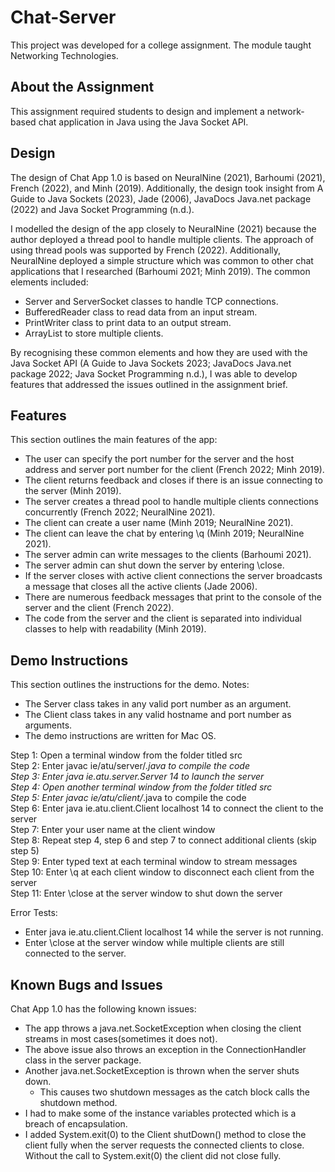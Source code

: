 # Chat-Server
This project was developed for a college assignment. The module taught Networking Technologies. 

## About the Assignment
This assignment required students to design and implement a network-based chat application in Java using the Java Socket API.

## Design
The design of Chat App 1.0 is based on NeuralNine (2021), Barhoumi (2021), French (2022), and Minh (2019). Additionally, the design took insight from A Guide to Java Sockets (2023), Jade (2006), JavaDocs Java.net package (2022) and Java Socket Programming (n.d.).

I modelled the design of the app closely to NeuralNine (2021) because the author deployed a thread pool to handle multiple clients. The approach of using thread pools was supported by French (2022). Additionally, NeuralNine deployed a simple structure which was common to other chat applications that I researched (Barhoumi 2021; Minh 2019). 
The common elements included:
- Server and ServerSocket classes to handle TCP connections.
- BufferedReader class to read data from an input stream.
- PrintWriter class to print data to an output stream.
- ArrayList to store multiple clients.

By recognising these common elements and how they are used with the Java Socket API (A Guide to Java Sockets 2023; JavaDocs Java.net package 2022; Java Socket Programming n.d.), I was able to develop features that addressed the issues outlined in the assignment brief.

## Features
This section outlines the main features of the app:
- The user can specify the port number for the server and the host address and server port number for the client (French 2022; Minh 2019).
- The client returns feedback and closes if there is an issue connecting to the server (Minh 2019).
- The server creates a thread pool to handle multiple clients connections concurrently (French 2022; NeuralNine 2021).
- The client can create a user name (Minh 2019; NeuralNine 2021).
- The client can leave the chat by entering \q (Minh 2019; NeuralNine 2021).
- The server admin can write messages to the clients (Barhoumi 2021).
- The server admin can shut down the server by entering \close.
- If the server closes with active client connections the server broadcasts a message that closes all the active clients (Jade 2006).
- There are numerous feedback messages that print to the console of the server and the client (French 2022).
- The code from the server and the client is separated into individual classes to help with readability (Minh 2019).

## Demo Instructions
This section outlines the instructions for the demo.
Notes:
- The Server class takes in any valid port number as an argument.
- The Client class takes in any valid hostname and port number as arguments.
- The demo instructions are written for Mac OS.

Step 1: Open a terminal window from the folder titled src<br>
Step 2: Enter javac ie/atu/server/*.java to compile the code<br>
Step 3: Enter java ie.atu.server.Server 14 to launch the server<br>
Step 4: Open another terminal window from the folder titled src<br>
Step 5: Enter javac ie/atu/client/*.java to compile the code<br>
Step 6: Enter java ie.atu.client.Client localhost 14 to connect the client to the server<br>
Step 7: Enter your user name at the client window<br>
Step 8: Repeat step 4, step 6 and step 7 to connect additional clients (skip step 5)<br>
Step 9: Enter typed text at each terminal window to stream messages<br>
Step 10: Enter \q at each client window to disconnect each client from the server<br>
Step 11: Enter \close at the server window to shut down the server<br>

Error Tests:
- Enter java ie.atu.client.Client localhost 14 while the server is not running.
- Enter \close at the server window while multiple clients are still connected to the server.

## Known Bugs and Issues
Chat App 1.0 has the following known issues:
- The app throws a java.net.SocketException when closing the client streams in most cases(sometimes it does not).
- The above issue also throws an exception in the ConnectionHandler class in the server package.
- Another java.net.SocketException is thrown when the server shuts down.
  - This causes two shutdown messages as the catch block calls the shutdown method.
- I had to make some of the instance variables protected which is a breach of encapsulation.
- I added System.exit(0) to the Client shutDown() method to close the client fully when the server requests the connected clients to close. Without the call to System.exit(0) the client did not close fully.
